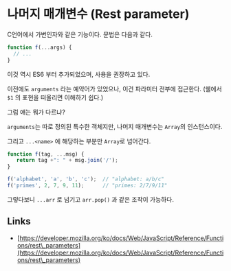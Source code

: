 # 나머지 매개변수 (Rest parameter)

C언어에서 가변인자와 같은 기능이다. 문법은 다음과 같다.

```javascript
function f(...args) {
  // ...
}
```

이것 역시 ES6 부터 추가되었으며, 사용을 권장하고 있다.

이전에도 `arguments` 라는 예약어가 있었으나, 이건 파라미터 전부에 접근한다. (쉘에서 `$1` 의 표현을 떠올리면 이해하기 쉽다.)

그럼 얘는 뭐가 다르냐?

`arguments`는 따로 정의된 특수한 객체지만, 나머지 매개변수는 `Array`의 인스턴스이다.

그리고 `...<name>` 에 해당하는 부분만 `Array`로 넘어간다.

```javascript
function f(tag, ...msg) {
   return tag +": " + msg.join('/');
}

f('alphabet', 'a', 'b', 'c');  // "alphabet: a/b/c"
f('primes', 2, 7, 9, 11);      // "primes: 2/7/9/11"
```

그렇다보니 `...arr` 로 넘기고 `arr.pop()` 과 같은 조작이 가능하다.



## Links

* [https://developer.mozilla.org/ko/docs/Web/JavaScript/Reference/Functions/rest\_parameters](https://developer.mozilla.org/ko/docs/Web/JavaScript/Reference/Functions/rest\_parameters)
